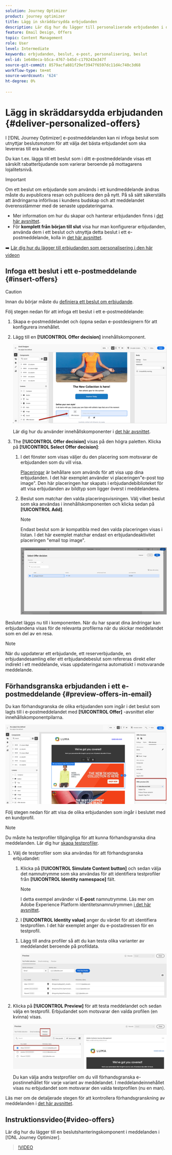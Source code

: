 ```yaml
---
solution: Journey Optimizer
product: journey optimizer
title: Lägg in skräddarsydda erbjudanden
description: Lär dig hur du lägger till personaliserade erbjudanden i dina meddelanden
feature: Email Design, Offers
topic: Content Management
role: User
level: Intermediate
keywords: erbjudanden, beslut, e-post, personalisering, beslut
exl-id: 1e648eca-b5ca-4767-b45d-c179243e347f
source-git-commit: 8579acfa881f29ef3947f6597dc11d4c740c3d68
workflow-type: tm+mt
source-wordcount: '624'
ht-degree: 0%

---
```


# Lägg in skräddarsydda erbjudanden {#deliver-personalized-offers}

I [!DNL Journey Optimizer] e-postmeddelanden kan ni infoga beslut som utnyttjar beslutsmotorn för att välja det bästa erbjudandet som ska levereras till era kunder.

Du kan t.ex. lägga till ett beslut som i ditt e-postmeddelande visas ett särskilt rabatterbjudande som varierar beroende på mottagarens lojalitetsnivå.

>[!IMPORTANT]
>
>Om ett beslut om erbjudande som används i ett kundmeddelande ändras måste du avpublicera resan och publicera den på nytt.  På så sätt säkerställs att ändringarna införlivas i kundens budskap och att meddelandet överensstämmer med de senaste uppdateringarna.

* Mer information om hur du skapar och hanterar erbjudanden finns i [det här avsnittet](../offers/get-started/starting-offer-decisioning.md).
* För **komplett från början till slut** visa hur man konfigurerar erbjudanden, använda dem i ett beslut och utnyttja detta beslut i ett e-postmeddelande, kolla in [det här avsnittet](../offers/offers-e2e.md#insert-decision-in-email).

➡️ [Lär dig hur du lägger till erbjudanden som personalisering i den här videon](#video-offers)

## Infoga ett beslut i ett e-postmeddelande {#insert-offers}

>[!CAUTION]
>
>Innan du börjar måste du [definiera ett beslut om erbjudande](../offers/offer-activities/create-offer-activities.md).

Följ stegen nedan för att infoga ett beslut i ett e-postmeddelande:

1. Skapa e-postmeddelandet och öppna sedan e-postdesignern för att konfigurera innehållet.

1. Lägg till en **[!UICONTROL Offer decision]** innehållskomponent.

   ![](assets/deliver-offer-component.png)

   Lär dig hur du använder innehållskomponenter i [det här avsnittet](content-components.md).

1. The **[!UICONTROL Offer decision]** visas på den högra paletten. Klicka på **[!UICONTROL Select Offer decision]**:

   1. I det fönster som visas väljer du den placering som motsvarar de erbjudanden som du vill visa.

      [Placeringar](../offers/offer-library/creating-placements.md) är behållare som används för att visa upp dina erbjudanden. I det här exemplet använder vi placeringen&quot;e-post top image&quot;. Den här placeringen har skapats i erbjudandebiblioteket för att visa erbjudanden av bildtyp som ligger överst i meddelandena.

   1. Beslut som matchar den valda placeringsvisningen. Välj vilket beslut som ska användas i innehållskomponenten och klicka sedan på **[!UICONTROL Add]**.

      >[!NOTE]
      >
      >Endast beslut som är kompatibla med den valda placeringen visas i listan. I det här exemplet matchar endast en erbjudandeaktivitet placeringen &quot;email top image&quot;.

      ![](assets/deliver-offer-placement.png)

Beslutet läggs nu till i komponenten. När du har sparat dina ändringar kan erbjudandena visas för de relevanta profilerna när du skickar meddelandet som en del av en resa.

>[!NOTE]
>
>När du uppdaterar ett erbjudande, ett reserverbjudande, en erbjudandesamling eller ett erbjudandebeslut som refereras direkt eller indirekt i ett meddelande, visas uppdateringarna automatiskt i motsvarande meddelande.

## Förhandsgranska erbjudanden i ett e-postmeddelande {#preview-offers-in-email}

Du kan förhandsgranska de olika erbjudanden som ingår i det beslut som lagts till i e-postmeddelandet med **[!UICONTROL Offer]** -avsnittet eller innehållskomponentpilarna.

![](assets/deliver-offer-preview.png)

Följ stegen nedan för att visa de olika erbjudanden som ingår i beslutet med en kundprofil.

>[!NOTE]
>
>Du måste ha testprofiler tillgängliga för att kunna förhandsgranska dina meddelanden. Lär dig hur [skapa testprofiler](../audience/creating-test-profiles.md).

1. Välj de testprofiler som ska användas för att förhandsgranska erbjudandet:

   1. Klicka på **[!UICONTROL Simulate Content button]** och sedan välja det namnutrymme som ska användas för att identifiera testprofiler från **[!UICONTROL Identity namespace]** fält.

      >[!NOTE]
      >
      >I detta exempel använder vi **E-post** namnutrymme. Läs mer om Adobe Experience Platform identitetsnamnutrymmen [i det här avsnittet](../audience/get-started-identity.md).

   1. I **[!UICONTROL Identity value]** anger du värdet för att identifiera testprofilen. I det här exemplet anger du e-postadressen för en testprofil.

   <!--For example enter smith@adobe.com and click the **[!UICONTROL Add profile]** button.-->

   1. Lägg till andra profiler så att du kan testa olika varianter av meddelandet beroende på profildata.

      ![](assets/deliver-offer-test-profiles.png)

1. Klicka på **[!UICONTROL Preview]** för att testa meddelandet och sedan välja en testprofil. Erbjudandet som motsvarar den valda profilen (en kvinna) visas.

   ![](assets/deliver-offer-test-profile-female-preview.png)

   Du kan välja andra testprofiler om du vill förhandsgranska e-postinnehållet för varje variant av meddelandet. I meddelandeinnehållet visas nu erbjudandet som motsvarar den valda testprofilen (nu en man).

Läs mer om de detaljerade stegen för att kontrollera förhandsgranskning av meddelanden i [det här avsnittet](#preview-your-messages).

## Instruktionsvideo{#video-offers}

Lär dig hur du lägger till en beslutshanteringskomponent i meddelanden i [!DNL Journey Optimizer].

>[!VIDEO](https://video.tv.adobe.com/v/334088?quality=12)
